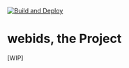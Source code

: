 [![Build and Deploy](https://github.com/dodopontocom/webids/actions/workflows/webids.yml/badge.svg)](https://github.com/dodopontocom/webids/actions/workflows/webids.yml)
# webids, the Project

[WIP]
